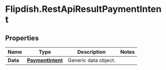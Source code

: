 # Flipdish.RestApiResultPaymentIntent

## Properties
Name | Type | Description | Notes
------------ | ------------- | ------------- | -------------
**Data** | [**PaymentIntent**](PaymentIntent.md) | Generic data object. | 


